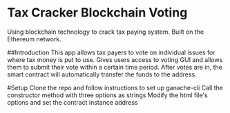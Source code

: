 # Tax Cracker Blockchain Voting 
Using blockchain technology to crack tax paying system. Built on the Ethereum network.

##Introduction
This app allows tax payers to vote on individual issues for where tax money is put to use. Gives users access to voting GUI and allows them to submit their vote within a certain time period. After votes are in, the smart contract will automatically transfer the funds to the address.

#Setup
Clone the repo and follow instructions to set up ganache-cli
Call the constructor method with three options as strings
Modify the html file's options and set the contract instance address
